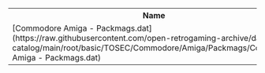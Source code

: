 <table>
<tr><th>Name</th><th>Size</th></tr>
<tr><td>
[Commodore Amiga - Packmags.dat](https://raw.githubusercontent.com/open-retrogaming-archive/dat-catalog/main/root/basic/TOSEC/Commodore/Amiga/Packmags/Commodore Amiga - Packmags.dat)
</td><td>137999</td></tr>
</table>
